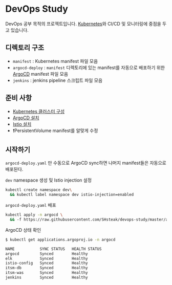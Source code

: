 # DevOps Study

DevOps 공부 목적의 프로젝트입니다.
[Kubernetes](https://kubernetes.io/)와 CI/CD 및 모니터링에 중점을 두고 있습니다.

## 디렉토리 구조

- `manifest` : Kubernetes manifest 파일 모음
- `argocd-deploy` : `manifest` 디렉토리에 있는 manifest를 자동으로 배포하기 위한 [ArgoCD](https://argoproj.github.io/argo-cd/) manifest 파일 모음
- `jenkins` : jenkins pipeline 스크립트 파일 모음

## 준비 사항

- [Kubernetes 클러스터 구성](https://www.notion.so/3-b8c85437bc4c4fb89c91137dd6d4ee7a)
- [ArgoCD 설치](https://www.notion.so/3-Argo-CD-4d7c138785834ed3a19521d16d26adc7)
- [Istio 설치](https://www.notion.so/3-Istio-ab8442964e5944e3881486bc81b2958b)
- ❗PersistentVolume manifest를 알맞게 수정

## 시작하기

`argocd-deploy.yaml` 만 수동으로 ArgoCD sync하면 나머지 manifest들은 자동으로 배포된다.

`dev` namespace 생성 및 Istio injection 설정

```bash
kubectl create namespace dev\
  && kubectl label namespace dev istio-injection=enabled
```

`argocd-deploy.yaml` 배포

```bash
kubectl apply -n argocd \
  && -f https://raw.githubusercontent.com/SHsteak/devops-study/master/argocd-deploy.yaml 
```

ArgoCD 상태 확인

```bash
$ kubectl get applications.argoproj.io -n argocd

NAME           SYNC STATUS   HEALTH STATUS
argocd         Synced        Healthy
elk            Synced        Healthy
istio-config   Synced        Healthy
itsm-db        Synced        Healthy
itsm-was       Synced        Healthy
jenkins        Synced        Healthy
```
